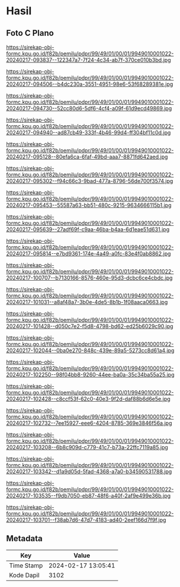 # Hasil

## Foto C Plano

https://sirekap-obj-formc.kpu.go.id/f82b/pemilu/pdpr/99/49/01/00/01/9949010001022-20240217-093837--122347a7-7f24-4c34-ab7f-370ce010b3bd.jpg

https://sirekap-obj-formc.kpu.go.id/f82b/pemilu/pdpr/99/49/01/00/01/9949010001022-20240217-094506--b4dc230a-3551-4951-98e6-53f68289381e.jpg

https://sirekap-obj-formc.kpu.go.id/f82b/pemilu/pdpr/99/49/01/00/01/9949010001022-20240217-094730--52cc80d6-5df6-4cf4-a09f-61d9ecd49869.jpg

https://sirekap-obj-formc.kpu.go.id/f82b/pemilu/pdpr/99/49/01/00/01/9949010001022-20240217-094940--ad87cb49-333f-4b46-99d4-ff304bf11c0d.jpg

https://sirekap-obj-formc.kpu.go.id/f82b/pemilu/pdpr/99/49/01/00/01/9949010001022-20240217-095128--80efa6ca-6faf-49bd-aaa7-8871fd642aed.jpg

https://sirekap-obj-formc.kpu.go.id/f82b/pemilu/pdpr/99/49/01/00/01/9949010001022-20240217-095302--f94c66c3-9bad-477a-8796-56de700f3574.jpg

https://sirekap-obj-formc.kpu.go.id/f82b/pemilu/pdpr/99/49/01/00/01/9949010001022-20240217-095453--55587a63-bb51-480c-9215-9634666115b1.jpg

https://sirekap-obj-formc.kpu.go.id/f82b/pemilu/pdpr/99/49/01/00/01/9949010001022-20240217-095639--27adf69f-c9aa-46ba-b4aa-6d1eae51d631.jpg

https://sirekap-obj-formc.kpu.go.id/f82b/pemilu/pdpr/99/49/01/00/01/9949010001022-20240217-095814--e7bd9361-174e-4a49-a0fc-83e4f0ab8862.jpg

https://sirekap-obj-formc.kpu.go.id/f82b/pemilu/pdpr/99/49/01/00/01/9949010001022-20240217-100707--b7130166-8576-460e-95d3-dcbc6ce4cbdc.jpg

https://sirekap-obj-formc.kpu.go.id/f82b/pemilu/pdpr/99/49/01/00/01/9949010001022-20240217-101031--a8af48a7-3b0e-4de5-8b1b-1f08aaca0663.jpg

https://sirekap-obj-formc.kpu.go.id/f82b/pemilu/pdpr/99/49/01/00/01/9949010001022-20240217-101428--d050c7e2-f5d8-4798-bd62-ed25b6029c90.jpg

https://sirekap-obj-formc.kpu.go.id/f82b/pemilu/pdpr/99/49/01/00/01/9949010001022-20240217-102044--0ba0e270-848c-439e-89a5-5273cc8d61a4.jpg

https://sirekap-obj-formc.kpu.go.id/f82b/pemilu/pdpr/99/49/01/00/01/9949010001022-20240217-102250--98f04bb8-9260-44ee-ba0a-35c34ba55a25.jpg

https://sirekap-obj-formc.kpu.go.id/f82b/pemilu/pdpr/99/49/01/00/01/9949010001022-20240217-102428--c8ccf53f-62c0-40e3-9f2d-daf88b6d6e5e.jpg

https://sirekap-obj-formc.kpu.go.id/f82b/pemilu/pdpr/99/49/01/00/01/9949010001022-20240217-102732--7ee15927-eee6-4204-8785-369e3846f56a.jpg

https://sirekap-obj-formc.kpu.go.id/f82b/pemilu/pdpr/99/49/01/00/01/9949010001022-20240217-103208--6b8c909d-c779-41c7-b73a-22ffc7119a85.jpg

https://sirekap-obj-formc.kpu.go.id/f82b/pemilu/pdpr/99/49/01/00/01/9949010001022-20240217-103342--d1a9d05d-5fad-4368-a7a0-b34590531788.jpg

https://sirekap-obj-formc.kpu.go.id/f82b/pemilu/pdpr/99/49/01/00/01/9949010001022-20240217-103535--f9db7050-eb87-48f6-a40f-2af9e499e36b.jpg

https://sirekap-obj-formc.kpu.go.id/f82b/pemilu/pdpr/99/49/01/00/01/9949010001022-20240217-103701--f38ab7d6-47d7-4183-ad40-2eef166d7f9f.jpg


## Metadata

| Key        | Value               |
| ---------- | ------------------- |
| Time Stamp | 2024-02-17 13:05:41 |
| Kode Dapil | 3102                |



